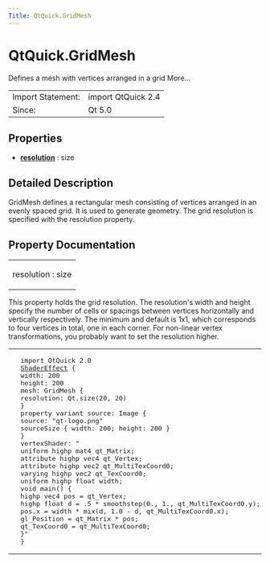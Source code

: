 ```yaml
---
Title: QtQuick.GridMesh
---
```


# QtQuick.GridMesh

<span class="subtitle"></span>
<!-- $$$GridMesh-brief -->
<p>Defines a mesh with vertices arranged in a grid More...</p>
<!-- @@@GridMesh -->
<table class="alignedsummary">
<tr><td class="memItemLeft rightAlign topAlign"> Import Statement:</td><td class="memItemRight bottomAlign"> import QtQuick 2.4</td></tr><tr><td class="memItemLeft rightAlign topAlign"> Since:</td><td class="memItemRight bottomAlign">  Qt 5.0</td></tr></table><ul>
</ul>
<h2 id="properties">Properties</h2>
<ul>
<li class="fn"><b><b><a href="#resolution-prop">resolution</a></b></b> : size</li>
</ul>
<!-- $$$GridMesh-description -->
<h2 id="details">Detailed Description</h2>
</p>
<p>GridMesh defines a rectangular mesh consisting of vertices arranged in an evenly spaced grid. It is used to generate geometry. The grid resolution is specified with the resolution property.</p>
<!-- @@@GridMesh -->
<h2>Property Documentation</h2>
<!-- $$$resolution -->
<table class="qmlname"><tr valign="top" id="resolution-prop"><td class="tblQmlPropNode"><p><span class="name">resolution</span> : <span class="type">size</span></p></td></tr></table><p>This property holds the grid resolution. The resolution's width and height specify the number of cells or spacings between vertices horizontally and vertically respectively. The minimum and default is 1x1, which corresponds to four vertices in total, one in each corner. For non-linear vertex transformations, you probably want to set the resolution higher.</p>
<table class="generic">
<tr valign="top"><td ><p class="centerAlign"><img src="https://developer.ubuntu.com/static/devportal_uploaded/a04577c6-58bf-4da6-9893-e7b8988c4929-../QtQuick.GridMesh/images/declarative-gridmesh.png" alt="" /></p></td><td ><pre class="qml">import QtQuick 2.0
<span class="type"><a href="QtQuick.ShaderEffect.md">ShaderEffect</a></span> {
<span class="name">width</span>: <span class="number">200</span>
<span class="name">height</span>: <span class="number">200</span>
<span class="name">mesh</span>: <span class="name">GridMesh</span> {
<span class="name">resolution</span>: <span class="name">Qt</span>.<span class="name">size</span>(<span class="number">20</span>, <span class="number">20</span>)
}
property <span class="type">variant</span> <span class="name">source</span>: <span class="name">Image</span> {
<span class="name">source</span>: <span class="string">&quot;qt-logo.png&quot;</span>
<span class="type">sourceSize</span> { <span class="name">width</span>: <span class="number">200</span>; <span class="name">height</span>: <span class="number">200</span> }
}
<span class="name">vertexShader</span>: <span class="string">&quot;
uniform highp mat4 qt_Matrix;
attribute highp vec4 qt_Vertex;
attribute highp vec2 qt_MultiTexCoord0;
varying highp vec2 qt_TexCoord0;
uniform highp float width;
void main() {
highp vec4 pos = qt_Vertex;
highp float d = .5 * smoothstep(0., 1., qt_MultiTexCoord0.y);
pos.x = width * mix(d, 1.0 - d, qt_MultiTexCoord0.x);
gl_Position = qt_Matrix * pos;
qt_TexCoord0 = qt_MultiTexCoord0;
}&quot;</span>
}</pre>
</td></tr>
</table>
<!-- @@@resolution -->
<br/>
